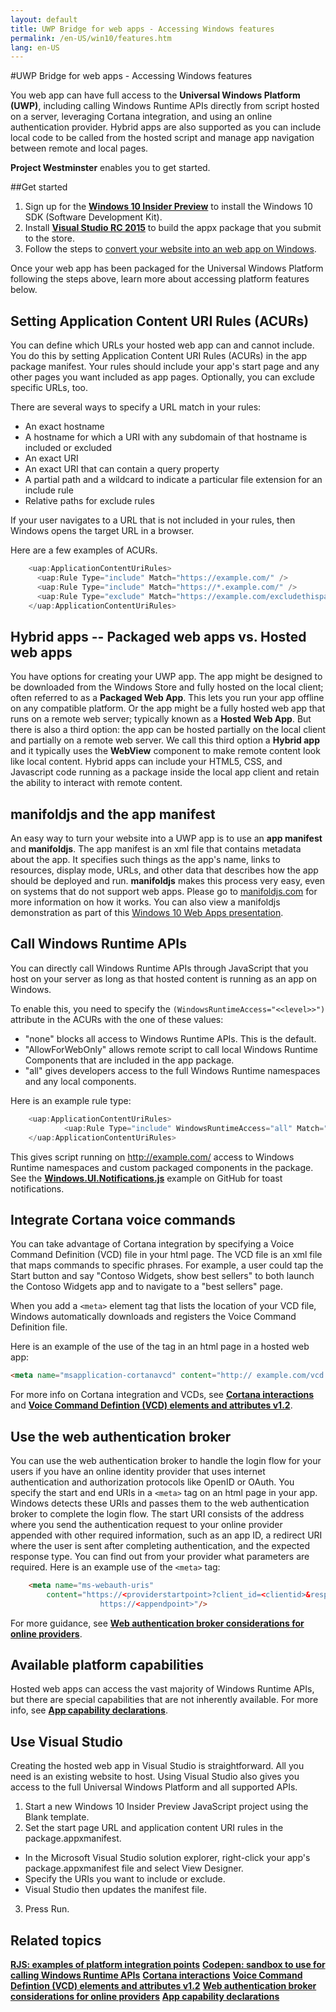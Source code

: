 ```yaml
---
layout: default
title: UWP Bridge for web apps - Accessing Windows features
permalink: /en-US/win10/features.htm
lang: en-US
---
```


#UWP Bridge for web apps - Accessing Windows features

You web app can have full access to the **Universal Windows Platform (UWP)**, including calling Windows Runtime APIs directly from script hosted on a server, leveraging Cortana integration, and using an online authentication provider. Hybrid apps are also supported as you can include local code to be called from the hosted script and manage app navigation between remote and local pages.

**Project Westminster** enables you to get started.  

##Get started
1. Sign up for the [**Windows 10 Insider Preview**](https://insider.windows.com) to install the Windows 10 SDK (Software Development Kit).
2. Install [**Visual Studio RC 2015**](https://www.visualstudio.com/en-us/downloads/visual-studio-2015-downloads-vs.aspx) to build the appx package that you submit to the store.
3. Follow the steps to [convert your website into an web app on Windows](../CreateHWA.md).

Once your web app has been packaged for the Universal Windows Platform following the steps above, learn more about accessing platform features below.

## Setting Application Content URI Rules (ACURs) 
You can define which URLs your hosted web app can and cannot include. You do this by setting Application Content URI Rules (ACURs) in the app package manifest. Your rules should include your app's start page and any other pages you want included as app pages. Optionally, you can exclude specific URLs, too.

There are several ways to specify a URL match in your rules:

  - An exact hostname
  - A hostname for which a URI with any subdomain of that hostname is included or excluded
  - An exact URI
  - An exact URI that can contain a query property
  - A partial path and a wildcard to indicate a particular file extension for an include rule
  - Relative paths for exclude rules

If your user navigates to a URL that is not included in your rules, then Windows opens the target URL in a browser.

Here are a few examples of ACURs.

```javascript
	<uap:ApplicationContentUriRules>
      <uap:Rule Type="include" Match="https://example.com/" />
      <uap:Rule Type="include" Match="https://*.example.com/" />
      <uap:Rule Type="exclude" Match="https://example.com/excludethispage.aspx" />
	</uap:ApplicationContentUriRules>
```

## Hybrid apps -- Packaged web apps vs. Hosted web apps

You have options for creating your UWP app. The app might be designed to be downloaded from the Windows Store and fully hosted on the local client; often referred to as a **Packaged Web App**. This lets you run your app offline on any compatible platform. Or the app might be a fully hosted web app that runs on a remote web server; typically known as a **Hosted Web App**. But there is also a third option: the app can be hosted partially on the local client and partially on a remote web server. We call this third option a **Hybrid app** and it typically uses the **WebView** component to make remote content look like local content. Hybrid apps can include your HTML5, CSS, and Javascript code running as a package inside the local app client and retain the ability to interact with remote content.

## manifoldjs and the app manifest

An easy way to turn your website into a UWP app is to use an **app manifest** and **manifoldjs**. The app manifest is an xml file that contains metadata about the app. It specifies such things as the app's name, links to resources, display mode, URLs, and other data that describes how the app should be deployed and run. **manifoldjs** makes this process very easy, even on systems that do not support web apps. Please go to [manifoldjs.com](http://go.microsoft.com/fwlink/p/?LinkId=615590) for more information on how it works. You can also view a manifoldjs demonstration as part of this [Windows 10 Web Apps presentation](http://channel9.msdn.com/Events/WebPlatformSummit/2015/Hosted-web-apps-and-web-platform-innovations?wt.mc_id=relatedsession).

## Call Windows Runtime APIs
You can directly call Windows Runtime APIs through JavaScript that you host on your server as long as that hosted content is running as an app on Windows.

To enable this, you need to specify the `(WindowsRuntimeAccess="<<level>>")` attribute in the ACURs with the one of these values:

  - "none" blocks all access to Windows Runtime APIs. This is the default.
  - "AllowForWebOnly" allows remote script to call local Windows Runtime Components that are included in the app package.
  - "all" gives developers access to the full Windows Runtime namespaces and any local components.

Here is an example rule type:

```javascript
	<uap:ApplicationContentUriRules>
      		<uap:Rule Type="include" WindowsRuntimeAccess="all" Match="http://example.com/" />
	</uap:ApplicationContentUriRules>
```

This gives script running on http://example.com/ access to Windows Runtime namespaces and custom packaged components in the package. See the [**Windows.UI.Notifications.js**](https://gist.github.com/Gr8Gatsby/3d471150e5b317eb1813#file-windows-ui-notifications-js) example on GitHub for toast notifications.

## Integrate Cortana voice commands

You can take advantage of Cortana integration by specifying a Voice Command Definition (VCD) file in your html page. The VCD file is an xml file that maps commands to specific phrases. For example, a user could tap the Start button and say "Contoso Widgets, show best sellers" to both launch the Contoso Widgets app and to navigate to a "best sellers" page.

When you add a `<meta>` element tag that lists the location of your VCD file, Windows automatically downloads and registers the Voice Command Definition file.

Here is an example of the use of the <meta> tag in an html page in a hosted web app:

```html
<meta name="msapplication-cortanavcd" content="http:// example.com/vcd.xml"/>
```

For more info on Cortana integration and VCDs, see [**Cortana interactions**](https://msdn.microsoft.com/en-us/library/windows/apps/dn974231.aspx) and [**Voice Command Defintion (VCD) elements and attributes v1.2**](https://msdn.microsoft.com/en-us/library/windows/apps/dn954977.aspx).

## Use the web authentication broker

You can use the web authentication broker to handle the login flow for your users if you have an online identity provider that uses internet authentication and authorization protocols like OpenID or OAuth. You specify the start and end URIs in a `<meta>` tag on an html page in your app. Windows detects these URIs and passes them to the web authentication broker to complete the login flow. The start URI consists of the address where you send the authentication request to your online provider appended with other required information, such as an app ID, a redirect URI where the user is sent after completing authentication, and the expected response type. You can find out from your provider what parameters are required.
Here is an example use of the `<meta>` tag:

```html
	<meta name="ms-webauth-uris" 
	 	content="https://<providerstartpoint>?client_id=<clientid>&response_type=token, 
               		https://<appendpoint>"/>
```

For more guidance, see [**Web authentication broker considerations for online providers**](https://msdn.microsoft.com/en-us/library/windows/apps/dn448956.aspx).

## Available platform capabilities

Hosted web apps can access the vast majority of Windows Runtime APIs, but there are special capabilities that are not inherently available. For more info, see [**App capability declarations**](https://msdn.microsoft.com/en-us/library/windows/apps/hh464936.aspx).

## Use Visual Studio

Creating the hosted web app in Visual Studio is straightforward. All you need is an existing website to host. Using Visual Studio also gives you access to the full Universal Windows Platform and all supported APIs.

1. Start a new Windows 10 Insider Preview JavaScript project using the Blank template.
2. Set the start page URL and application content URI rules in the package.appxmanifest.

  - In the Microsoft Visual Studio solution explorer, right-click your app's package.appxmanifest file and select View Designer.
  - Specify the URIs you want to include or exclude.
  - Visual Studio then updates the manifest file.
3. Press Run.

## Related topics

[**RJS: examples of platform integration points**](http://rjs.azurewebsites.net/)
[**Codepen: sandbox to use for calling Windows Runtime APIs**](http://codepen.io/seksenov/pen/wBbVyb/)
[**Cortana interactions**](https://msdn.microsoft.com/en-us/library/windows/apps/dn974231.aspx)
[**Voice Command Defintion (VCD) elements and attributes v1.2**](https://msdn.microsoft.com/en-us/library/windows/apps/dn954977.aspx)
[**Web authentication broker considerations for online providers**](https://msdn.microsoft.com/en-us/library/windows/apps/dn448956.aspx)
[**App capability declarations**](https://msdn.microsoft.com/en-us/library/windows/apps/hh464936.aspx)
